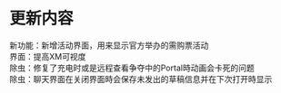 # 更新内容

新功能：新增活动界面，用来显示官方举办的需购票活动  
界面：提高XM可视度  
除虫：修复了充电时或是远程查看争夺中的Portal時动画会卡死的问题  
除虫：聊天界面在关闭界面時会保存未发出的草稿信息并在下次打开時显示  
